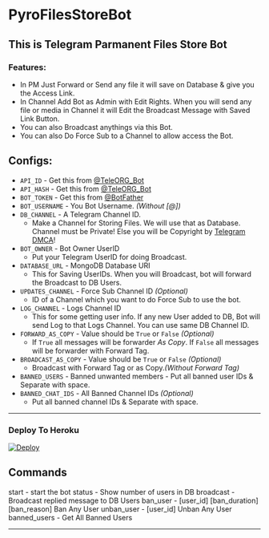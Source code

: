 # PyroFilesStoreBot
This is Telegram Parmanent Files Store Bot
--

### Features:
- In PM Just Forward or Send any file it will save on Database & give you the Access Link.
- In Channel Add Bot as Admin with Edit Rights. When you will send any file or media in Channel it will Edit the Broadcast Message with Saved Link Button.
- You can also Broadcast anythings via this Bot.
- You can also Do Force Sub to a Channel to allow access the Bot.

## Configs:
- `API_ID` - Get this from [@TeleORG_Bot](https://t.me/TeleORG_Bot)
- `API_HASH` - Get this from [@TeleORG_Bot](https://t.me/TeleORG_Bot)
- `BOT_TOKEN` - Get this from [@BotFather](https://t.me/BotFather)
- `BOT_USERNAME` - You Bot Username. *(Without [@])*
- `DB_CHANNEL` - A Telegram Channel ID.
	- Make a Channel for Storing Files. We will use that as Database. Channel must be Private! Else you will be Copyright by [Telegram DMCA](https://t.me/dmcatelegram)!
- `BOT_OWNER` - Bot Owner UserID
	- Put your Telegram UserID for doing Broadcast.
- `DATABASE_URL` - MongoDB Database URI
	- This for Saving UserIDs. When you will Broadcast, bot will forward the Broadcast to DB Users.
- `UPDATES_CHANNEL` - Force Sub Channel ID *(Optional)*
	- ID of a Channel which you want to do Force Sub to use the bot. 
- `LOG_CHANNEL` - Logs Channel ID
	- This for some getting user info. If any new User added to DB, Bot will send Log to that Logs Channel. You can use same DB Channel ID.
- `FORWARD_AS_COPY` - Value should be `True` or `False` *(Optional)*
	- If `True` all messages will be forwarder *As Copy*. If `False` all messages will be forwarder with Forward Tag.
- `BROADCAST_AS_COPY` - Value should be `True` or `False` *(Optional)*
  	- Broadcast with Forward Tag or as Copy.*(Without Forward Tag)*
- `BANNED_USERS` - Banned unwanted members
         - Put all banned user IDs & Separate with space.
- `BANNED_CHAT_IDS` - All Banned Channel IDs *(Optional)*
	- Put all banned channel IDs & Separate with space.

----

### Deploy To Heroku

[![Deploy](https://www.herokucdn.com/deploy/button.svg)](https://heroku.com/deploy?template=https://github.com/Hehectpboss/FileStore-Bot)

## Commands

start - start the bot
status - Show number of users in DB
broadcast - Broadcast replied message to DB Users
ban_user - [user_id] [ban_duration] [ban_reason] Ban Any User
unban_user - [user_id] Unban Any User
banned_users - Get All Banned Users

----

